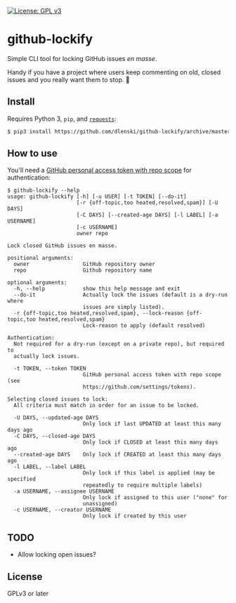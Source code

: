 [![License: GPL v3](https://img.shields.io/badge/License-GPL%20v3-blue.svg)](https://www.gnu.org/licenses/gpl-3.0)

# github-lockify

Simple CLI tool for locking GitHub issues _en masse_.

Handy if you have a project where users keep commenting on old, closed issues and you really want them to stop. 😬

## Install

Requires Python 3, `pip`, and [`requests`](https://docs.python-requests.org):

```sh
$ pip3 install https://github.com/dlenski/github-lockify/archive/master.zip
```

## How to use

You'll need a [GitHub personal access token with repo scope](https://github.com/settings/tokens)
for authentication:

```
$ github-lockify --help
usage: github-lockify [-h] [-u USER] [-t TOKEN] [--do-it]
                      [-r {off-topic,too heated,resolved,spam}] [-U DAYS]
                      [-C DAYS] [--created-age DAYS] [-l LABEL] [-a USERNAME]
                      [-c USERNAME]
                      owner repo

Lock closed GitHub issues en masse.

positional arguments:
  owner                 GitHub repository owner
  repo                  Github repository name

optional arguments:
  -h, --help            show this help message and exit
  --do-it               Actually lock the issues (default is a dry-run where
                        issues are simply listed).
  -r {off-topic,too heated,resolved,spam}, --lock-reason {off-topic,too heated,resolved,spam}
                        Lock-reason to apply (default resolved)

Authentication:
  Not required for a dry-run (except on a private repo), but required to
  actually lock issues.

  -t TOKEN, --token TOKEN
                        GitHub personal access token with repo scope (see
                        https://github.com/settings/tokens).

Selecting closed issues to lock:
  All criteria must match in order for an issue to be locked.

  -U DAYS, --updated-age DAYS
                        Only lock if last UPDATED at least this many days ago
  -C DAYS, --closed-age DAYS
                        Only lock if CLOSED at least this many days ago
  --created-age DAYS    Only lock if CREATED at least this many days ago
  -l LABEL, --label LABEL
                        Only lock if this label is applied (may be specified
                        repeatedly to require multiple labels)
  -a USERNAME, --assignee USERNAME
                        Only lock if assigned to this user ("none" for
                        unassigned)
  -c USERNAME, --creator USERNAME
                        Only lock if created by this user
```

## TODO

* Allow locking open issues?

## License

GPLv3 or later
